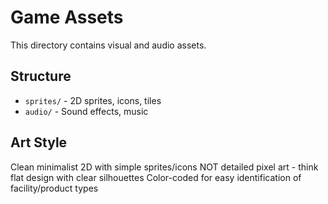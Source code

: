 # Game Assets

This directory contains visual and audio assets.

## Structure

- `sprites/` - 2D sprites, icons, tiles
- `audio/` - Sound effects, music

## Art Style

Clean minimalist 2D with simple sprites/icons
NOT detailed pixel art - think flat design with clear silhouettes
Color-coded for easy identification of facility/product types
